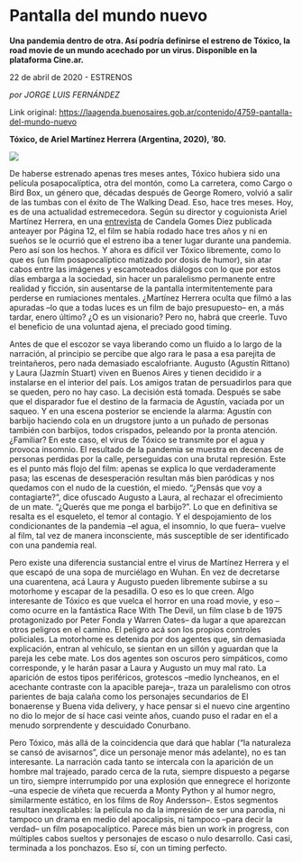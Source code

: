 # Pantalla del mundo nuevo

**Una pandemia dentro de otra. Así podría definirse el estreno de Tóxico, la road movie de un mundo acechado por un virus. Disponible en la plataforma Cine.ar.**

22 de abril de 2020 - ESTRENOS

_por JORGE LUIS FERNÁNDEZ_

Link original: https://laagenda.buenosaires.gob.ar/contenido/4759-pantalla-del-mundo-nuevo



**Tóxico, de Ariel Martínez Herrera (Argentina, 2020), ’80.**




![](https://cdn.flowlikemusic.com/files/images/44554/94827848-7135-484e-acf5-39ec0c16c8c9.jpeg)




De haberse estrenado apenas tres meses antes, Tóxico hubiera sido una película posapocalíptica, otra del montón, como La carretera, como Cargo o Bird Box, un género que, décadas después de George Romero, volvió a salir de las tumbas con el éxito de The Walking Dead. Eso, hace tres meses. Hoy, es de una actualidad estremecedora. Según su director y coguionista Ariel Martínez Herrera, en una [entrevista](https://href.li/?https://www.pagina12.com.ar/260974-estrenar-esta-pelicula-en-una-pandemia-real-es-algo-que-ni-e) de Candela Gomes Diez publicada anteayer por Página 12, el film se había rodado hace tres años y ni en sueños se le ocurrió que el estreno iba a tener lugar durante una pandemia. Pero así son los hechos. Y ahora es difícil ver Tóxico libremente, como lo que es (un film posapocalíptico matizado por dosis de humor), sin atar cabos entre las imágenes y escamoteados diálogos con lo que por estos días embarga a la sociedad, sin hacer un paralelismo permanente entre realidad y ficción, sin ausentarse de la pantalla intermitentemente para perderse en rumiaciones mentales. ¿Martínez Herrera oculta que filmó a las apuradas –lo que a todas luces es un film de bajo presupuesto– en, a más tardar, enero último? ¿O es un visionario? Pero no, habrá que creerle. Tuvo el beneficio de una voluntad ajena, el preciado good timing.




Antes de que el escozor se vaya liberando como un fluido a lo largo de la narración, al principio se percibe que algo rara le pasa a esa parejita de treintañeros, pero nada demasiado escalofriante. Augusto (Agustín Rittano) y Laura (Jazmín Stuart) viven en Buenos Aires y tienen decidido ir a instalarse en el interior del país. Los amigos tratan de persuadirlos para que se queden, pero no hay caso. La decisión está tomada. Después se sabe que el disparador fue el destino de la farmacia de Agustín, vaciada por un saqueo. Y en una escena posterior se enciende la alarma: Agustín con barbijo haciendo cola en un drugstore junto a un puñado de personas también con barbijos, todos crispados, peleando por la pronta atención. ¿Familiar? En este caso, el virus de Tóxico se transmite por el agua y provoca insomnio. El resultado de la pandemia se muestra en decenas de personas perdidas por la calle, perseguidas con una brutal represión. Este es el punto más flojo del film: apenas se explica lo que verdaderamente pasa; las escenas de desesperación resultan más bien paródicas y nos quedamos con el nudo de la cuestión, el miedo. “¿Pensás que voy a contagiarte?”, dice ofuscado Augusto a Laura, al rechazar el ofrecimiento de un mate. “¿Querés que me ponga el barbijo?”. Lo que en definitiva se resalta es el esqueleto, el temor al contagio. Y el despojamiento de los condicionantes de la pandemia –el agua, el insomnio, lo que fuera– vuelve al film, tal vez de manera inconsciente, más susceptible de ser identificado con una pandemia real.




Pero existe una diferencia sustancial entre el virus de Martínez Herrera y el que escapó de una sopa de murciélago en Wuhan. En vez de decretarse una cuarentena, acá Laura y Augusto pueden libremente subirse a su motorhome y escapar de la pesadilla. O eso es lo que creen. Algo interesante de Tóxico es que vuelca el horror en una road movie, y eso –como ocurre en la fantástica Race With The Devil, un film clase b de 1975 protagonizado por Peter Fonda y Warren Oates– da lugar a que aparezcan otros peligros en el camino. El peligro acá son los propios controles policiales. La motorhome es detenida por dos agentes que, sin demasiada explicación, entran al vehículo, se sientan en un sillón y aguardan que la pareja les cebe mate. Los dos agentes son oscuros pero simpáticos, como corresponde, y le harán pasar a Laura y Augusto un muy mal rato. La aparición de estos tipos periféricos, grotescos –medio lyncheanos, en el acechante contraste con la apacible pareja–, traza un paralelismo con otros parientes de baja calaña como los personajes secundarios de El bonaerense y Buena vida delivery, y hace pensar si el nuevo cine argentino no dio lo mejor de sí hace casi veinte años, cuando puso el radar en el a menudo sorprendente y descuidado Conurbano.




Pero Tóxico, más allá de la coincidencia que dará que hablar (“la naturaleza se cansó de avisarnos”, dice un personaje menor más adelante), no es tan interesante. La narración cada tanto se intercala con la aparición de un hombre mal trajeado, parado cerca de la ruta, siempre dispuesto a pegarse un tiro, siempre interrumpido por una explosión que ennegrece el horizonte –una especie de viñeta que recuerda a Monty Python y al humor negro, similarmente estático, en los films de Roy Andersson–. Estos segmentos resultan inexplicables: la película no da la impresión de ser una parodia, ni tampoco un drama en medio del apocalipsis, ni tampoco –para decir la verdad– un film posapocalíptico. Parece más bien un work in progress, con múltiples cabos sueltos y personajes de escaso o nulo desarrollo. Casi casi, terminada a los ponchazos. Eso sí, con un timing perfecto.




